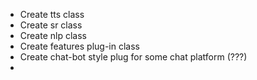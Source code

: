 - Create tts class
- Create sr class
- Create nlp class
- Create features plug-in class
- Create chat-bot style plug for some chat platform (???)
-  